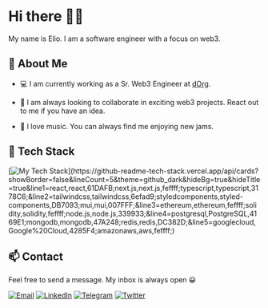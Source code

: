 # Hi there 👋🏽

My name is Elio. I am a software engineer with a focus on web3.

## 💭 About Me

- 💻 I am currently working as a Sr. Web3 Engineer at [dOrg](https://dorg.tech).

- 🧠 I am always looking to collaborate in exciting web3 projects. React out to me if you have an idea.

- 🎵 I love music. You can always find me enjoying new jams.

## 🧪 Tech Stack

[![My Tech Stack](https://github-readme-tech-stack.vercel.app/api/cards?showBorder=false&lineCount=5&theme=github_dark&hideBg=true&hideTitle=true&lineHeight=5&gap=5&line1=react,react,61DAFB;next.js,next.js,feffff;typescript,typescript,3178C6;&line2=tailwindcss,tailwindcss,6efad9;styledcomponents,styled_components,DB7093;mui,mui,007FFF;&line3=ethereum,ethereum,feffff;solidity,solidity,feffff;node.js,node.js,339933;&line4=postgresql,PostgreSQL,4169E1;mongodb,mongodb,47A248;redis,redis,DC382D;&line5=googlecloud,Google%20Cloud,4285F4;amazonaws,aws,feffff;)](https://github-readme-tech-stack.vercel.app/api/cards?showBorder=false&lineCount=5&theme=github_dark&hideBg=true&hideTitle=true&line1=react,react,61DAFB;next.js,next.js,feffff;typescript,typescript,3178C6;&line2=tailwindcss,tailwindcss,6efad9;styledcomponents,styled-components,DB7093;mui,mui,007FFF;&line3=ethereum,ethereum,feffff;solidity,solidity,feffff;node.js,node.js,339933;&line4=postgresql,PostgreSQL,4169E1;mongodb,mongodb,47A248;redis,redis,DC382D;&line5=googlecloud,Google%20Cloud,4285F4;amazonaws,aws,feffff;)

## 📫 Contact

Feel free to send a message. My inbox is always open 😀

[![Email](https://img.shields.io/badge/Gmail-D14836?style=for-the-badge&logo=gmail&logoColor=white)](mailto:eliobricenov@gmail.com)
[![LinkedIn](https://img.shields.io/badge/LinkedIn-0077B5?style=for-the-badge&logo=linkedin&logoColor=white)](https://www.linkedin.com/in/eliobricenov/)
[![Telegram](https://img.shields.io/badge/Telegram-2CA5E0?style=for-the-badge&logo=telegram&logoColor=white)](https://t.me/eliobricenov)
[![Twitter](https://img.shields.io/badge/Twitter-1DA1F2?style=for-the-badge&logo=twitter&logoColor=white)](https://twitter.com/ethlio)
